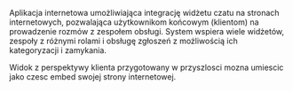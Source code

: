 Aplikacja internetowa umożliwiająca integrację widżetu czatu na stronach internetowych, pozwalająca użytkownikom końcowym (klientom) na prowadzenie rozmów z zespołem obsługi. 
System wspiera wiele widżetów, zespoły z różnymi rolami i obsługę zgłoszeń z możliwością ich kategoryzacji i zamykania.

Widok z perspektywy klienta przygotowany w przyszlosci mozna umiescic jako czesc embed swojej strony internetowej.
